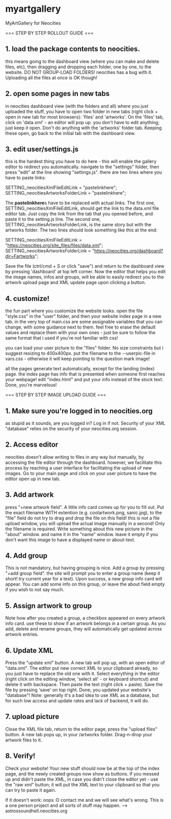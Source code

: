 # myartgallery
MyArtGallery for Neocities

=== STEP BY STEP ROLLOUT GUIDE ===

## 1. load the package contents to neocities.
this means going to the dashboard view (where you can make and delete files, etc),
then dragging and dropping each folder, one by one, to the website.
DO NOT GROUP-LOAD FOLDERS! neocities has a bug with it.
Uploading all the files at once is OK though!

## 2. open some pages in new tabs
in neocities dashboard view (with the folders and all) where you just uploaded the stuff, you have to open two folder in new tabs (right click + open in new tab for most browsers): 'files' and 'artworks'. On the 'files' tab, click on 'data.xml' - an editor will pop up. you don't have to edit anything; just keep it open. Don't do anything with the 'artworks' folder tab. Keeping these open, go back to the initial tab with the dashboard view.

## 3. edit user/settings.js
this is the hardest thing you have to do here - this will enable the gallery editor to redirect you automatically. navigate to the "settings" folder, then press "edit" at the line showing "settings.js". there are two lines where you have to paste links:

SETTING_neocitiesXmlFileEditLink = "pastelinkhere";
SETTING_neocitiesArtworksFolderLink = "pastelinkhere";

The **pastelinkhere**s have to be replaced with actual links. The first one, SETTING_neocitiesXmlFileEditLink, should get the link to the data.xml file editor tab. Just copy the link from the tab that you opened before, and paste it to the setting.js line. The second one, SETTING_neocitiesArtworksFolderLink, is the same story but with the artworks folder. The two lines should look something like this at the end:

SETTING_neocitiesXmlFileEditLink = "https://neocities.org/site_files/files/data.xml";
SETTING_neocitiesArtworksFolderLink = "https://neocities.org/dashboard?dir=Fartworks";

Save the file (ctrl/cmd + S or click "save") and return to the dashboard view by pressing 'dashboard' at top left corner. Now the editor that helps you edit the image names, infos and groups, will be able to easily redirect you to the artwork upload page and XML update page upon clicking a button.

## 4. customize!
the fun part where you customize the website looks.
open the file "style.css" in the "user" folder, and then your website index page in a new tab.
in the very top of main.css are some assignable variables that you can change, with some
guidance next to them. feel free to erase the default values and replace them with your
own ones - just be sure to follow the same format that i used if you're not familiar with css!

you can load your user picture to the "files" folder. No size constraints but i suggest resizing
to 400x400px. put the filename to the --userpic-file in vars.css - otherwise it will keep
pointing to the question mark image!  

all the pages generate text automatically, except for the landing (index) page.
the index page has info that is presented when someone first reaches your webpage!
edit "index.html" and put your info instead of the stock text. Done, you're marvelous!

=== STEP BY STEP IMAGE UPLOAD GUIDE ===

## 1. Make sure you're logged in to neocities.org
as stupid as it sounds, are you logged in? Log in if not. Security of your XML "database"
relies on the security of your neocities.org session. 

## 2. Access editor
neocities doesn't allow writing to files in any way but manually, by accessing the file editor
through the dashboard. however, we facilitate this process by reaching a user interface for
facilitating the upload of new images. Go to your main page and click on your user picture
to have the editor open up in new tab.

## 3. Add artwork
press "+new artwork field". A little info card comes up for you to fill out.
Put the exact filename WITH extention (e.g. coolartwork.png, sanic.jpg), to the "file" field
do not try to drag and drop the file on this field! this is not a file upload window, you will
upload the actual image manually in a second! Only the filename is required.
Write something about this new picture in the "about" window. and name it in the "name" window.
leave it empty if you don't want this image to have a displayed name or about-text.

## 4. Add group
This is not mandatory, but having grouping is nice. Add a group by pressing "+add group field".
the site will prompt you to enter a group name (keep it short! try current year for a test).
Upon success, a new group info card will appear. You can add some info on this group, or
leave the about field empty if you wish to not say much.

## 5. Assign artwork to group
Note how after you created a group, a checkbox appeared on every artwork info card. use these
to show if an artwork belongs in a certain group. As you add, delete and rename groups, they
will automatically get updated across artwork entries.

## 6. Update XML
Press the "update xml" button. A new tab will pop up, with an open editor of "data.xml".
The editor put new correct XML to your clipboard already, so you just have to replace
the old one with it.
Select everything in the editor (right click on the editing window, 'select all' - or keyboard
shortcut) and delete it with backspace. Then paste the text (right click + paste). Save the
file by pressing 'save' on top right. Done, you updated your website's "database"!
Note: generally it's a bad idea to use XML as a database, but for such low access and update
rates and lack of backend, it will do.

## 7. upload picture
Close the XML file tab, return to the editor page, press the "upload files" button.
A new tab pops up, in your /artworks folder. Drag-n-drop your artwork files to it.

## 8. Verify!
Check your website! Your new stuff should now be at the top of the index page, and the
newly created groups now show as buttons. If you messed up and didn't paste the XML, in
case you didn't close the editor yet - use the "raw xml" button; it will put the XML
text to your clipboard so that you can try to paste it again.

If it doesn't work: oops :D contact me and we will see what's wrong. This is a one person project
and all sorts of stuff may happen. --> astrossoundhell.neocities.org


